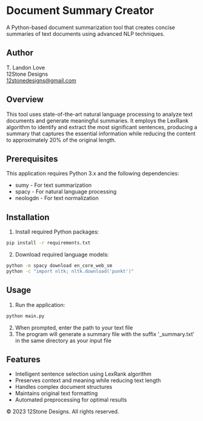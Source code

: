 # Document Summary Creator

A Python-based document summarization tool that creates concise summaries of text documents using advanced NLP techniques.

## Author
T. Landon Love  
12Stone Designs  
12stonedesigns@gmail.com

## Overview
This tool uses state-of-the-art natural language processing to analyze text documents and generate meaningful summaries. It employs the LexRank algorithm to identify and extract the most significant sentences, producing a summary that captures the essential information while reducing the content to approximately 20% of the original length.

## Prerequisites
This application requires Python 3.x and the following dependencies:
* sumy - For text summarization
* spacy - For natural language processing
* neologdn - For text normalization

## Installation

1. Install required Python packages:
```bash
pip install -r requirements.txt
```

2. Download required language models:
```bash
python -m spacy download en_core_web_sm
python -c "import nltk; nltk.download('punkt')"
```

## Usage
1. Run the application:
```bash
python main.py
```
2. When prompted, enter the path to your text file
3. The program will generate a summary file with the suffix '_summary.txt' in the same directory as your input file

## Features
* Intelligent sentence selection using LexRank algorithm
* Preserves context and meaning while reducing text length
* Handles complex document structures
* Maintains original text formatting
* Automated preprocessing for optimal results

© 2023 12Stone Designs. All rights reserved.
